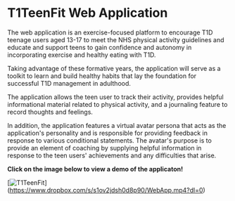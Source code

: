 # T1TeenFit Web Application
The web application is an exercise-focused platform to encourage T1D teenage users aged 13-17 to meet the NHS physical activity guidelines and educate and support teens to gain confidence and autonomy in incorporating exercise and healthy eating with T1D.

Taking advantage of these formative years, the application will serve as a toolkit to learn and build healthy habits that lay the foundation for successful T1D management in adulthood.

The application allows the teen user to track their activity, provides helpful informational material related to physical activity, and a journaling feature to record thoughts and feelings.

In addition, the application features a virtual avatar persona that acts as the application's personality and is responsible for providing feedback in response to various conditional statements. The avatar's purpose is to provide an element of coaching by supplying helpful information in response to the teen users' achievements and any difficulties that arise.

<strong>Click on the image below to view a demo of the applicaton!</strong>

[![T1TeenFit](https://img.freepik.com/free-vector/school-sports-team-abstract-concept-illustration-school-children-club-competitive-team-sports-kids-after-school-activity-local-tournament-athletic-exercise_335657-3498.jpg?w=740&t=st=1681689049~exp=1681689649~hmac=a023aa73fd9f337b3bb12c1764dfb688a21fda04729189a725c42)] (https://www.dropbox.com/s/s1ov2jdsh0d8p90/WebApp.mp4?dl=0)



